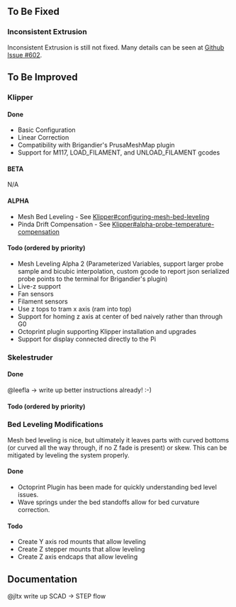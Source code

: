 To Be Fixed
-----------

### Inconsistent Extrusion

Inconsistent Extrusion is still not fixed. Many details can be seen at [Github Issue \#602](https://github.com/prusa3d/Prusa-Firmware/issues/602).

To Be Improved
--------------

### Klipper

#### Done

-   Basic Configuration
-   Linear Correction
-   Compatibility with Brigandier's PrusaMeshMap plugin
-   Support for M117, LOAD_FILAMENT, and UNLOAD_FILAMENT gcodes

#### BETA

N/A

#### ALPHA

-   Mesh Bed Leveling - See [Klipper#configuring-mesh-bed-leveling](Klipper#configuring-mesh-bed-leveling "wikilink")
-   Pinda Drift Compensation - See [Klipper#alpha-probe-temperature-compensation](Klipper#alpha-probe-temperature-compensation "wikilink")

#### Todo (ordered by priority)

-   Mesh Leveling Alpha 2 (Parameterized Variables, support larger probe sample and bicubic interpolation, custom gcode to report json serialized probe points to the terminal for Brigandier's plugin)
-   Live-z support
-   Fan sensors
-   Filament sensors
-   Use z tops to tram x axis (ram into top)
-   Support for homing z axis at center of bed naively rather than through G0
-   Octoprint plugin supporting Klipper installation and upgrades
-   Support for display connected directly to the Pi

### Skelestruder

#### Done

@leefla -&gt; write up better instructions already! :-)

#### Todo (ordered by priority)

### Bed Leveling Modifications

Mesh bed leveling is nice, but ultimately it leaves parts with curved bottoms (or curved all the way through, if no Z fade is present) or skew. This can be mitigated by leveling the system properly.

#### Done

-   Octoprint Plugin has been made for quickly understanding bed level issues.
-   Wave springs under the bed standoffs allow for bed curvature correction.

#### Todo

-   Create Y axis rod mounts that allow leveling
-   Create Z stepper mounts that allow leveling
-   Create Z axis endcaps that allow leveling

Documentation
-------------

@jltx write up SCAD -&gt; STEP flow